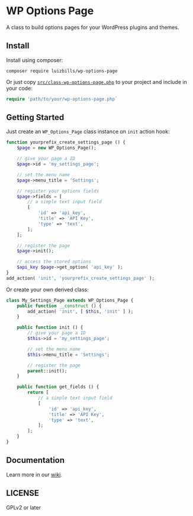 # WP Options Page

A class to build options pages for your WordPress plugins and themes.

## Install

Install using composer:

```
composer require luizbills/wp-options-page
```

Or just copy [`src/class-wp-options-page.php`](/src/class-wp-options-page.php) to your project and include in your code:

```php
require 'path/to/your/wp-options-page.php`
```

## Getting Started

Just create an `WP_Options_Page` class instance on `init` action hook:

```php
function yourprefix_create_settings_page () {
	$page = new WP_Options_Page();

	// give your page a ID
	$page->id = 'my_settings_page';

	// set the menu name
	$page->menu_title = 'Settings';

	// register your options fields
	$page->fields = [
		// a simple text input field
		[
			'id' => 'api_key',
			'title' => 'API Key',
			'type' => 'text',
		];
	];

	// register the page
	$page->init();

	// access the stored options
	$api_key $page->get_option( 'api_key' );
}
add_action( 'init', 'yourprefix_create_settings_page' );


```

Or create your own derived class:

```php
class My_Settings_Page extends WP_Options_Page {
	public function __construct () {
		add_action( 'init', [ $this, 'init' ] );
	}

	public function init () {
		// give your page a ID
		$this->id = 'my_settings_page';

		// set the menu name
		$this->menu_title = 'Settings';

		// register the page
		parent::init();
	}

	public function get_fields () {
		return [
			// a simple text input field
			[
				'id' => 'api_key',
				'title' => 'API Key',
				'type' => 'text',
			];
		];
	}
}
```

## Documentation

Learn more in our [wiki](https://github.dev/luizbills/wp-options-page/wiki).

## LICENSE

GPLv2 or later
